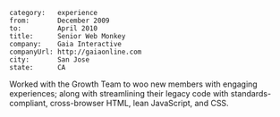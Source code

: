 ~~~
category:   experience
from:       December 2009
to:         April 2010
title:      Senior Web Monkey
company:    Gaia Interactive
companyUrl: http://gaiaonline.com
city:       San Jose
state:      CA
~~~
Worked with the Growth Team to woo new members with engaging experiences; along
with streamlining their legacy code with standards-compliant, cross-browser
HTML, lean JavaScript, and CSS.

